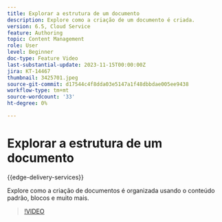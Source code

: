 ```yaml
---
title: Explorar a estrutura de um documento
description: Explore como a criação de um documento é criada.
version: 6.5, Cloud Service
feature: Authoring
topic: Content Management
role: User
level: Beginner
doc-type: Feature Video
last-substantial-update: 2023-11-15T00:00:00Z
jira: KT-14467
thumbnail: 3425701.jpeg
source-git-commit: d17544c4f8dda03e5147a1f48dbbdae005ee9438
workflow-type: tm+mt
source-wordcount: '33'
ht-degree: 0%

---
```



# Explorar a estrutura de um documento

{{edge-delivery-services}}

Explore como a criação de documentos é organizada usando o conteúdo padrão, blocos e muito mais.

>[!VIDEO](https://video.tv.adobe.com/v/3425701/?learn=on)
